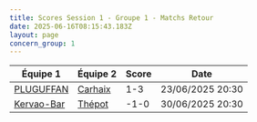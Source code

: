 ```yaml
---
title: Scores Session 1 - Groupe 1 - Matchs Retour
date: 2025-06-16T08:15:43.183Z
layout: page
concern_group: 1
---
```




| Équipe 1 | Équipe 2 | Score | Date |
|----------|----------|-------|------|
| [PLUGUFFAN](/teams/PLUGUFFAN) | [Carhaix](/teams/Carhaix) | 1-3 | 23/06/2025 20:30 |
| [Kervao-Bar](/teams/Kervao-Bar) | [Thépot](/teams/Thépot) | -1-0 | 30/06/2025 20:30 |

